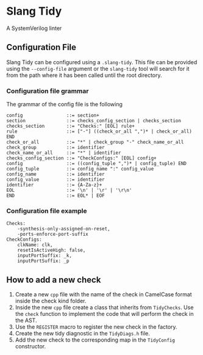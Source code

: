 # Slang Tidy

A SystemVerilog linter

## Configuration File

Slang Tidy can be configured using a `.slang-tidy`. This file can be provided using the `--config-file` argument or the
`slang-tidy` tool will search for it from the path where it has been called until the root directory.

### Configuration file grammar

The grammar of the config file is the following

```
config                ::= section+
section               ::= checks_config_section | checks_section
checks_section        ::= "Checks:" [EOL] rule+
rule                  ::= ["-"] ((check_or_all ",")* | check_or_all) END
check_or_all          ::= "*" | check_group "-" check_name_or_all
check_group           ::= identifier
check_name_or_all     ::= "*" | identifier
checks_config_section ::= "CheckConfigs:" [EOL] config+
config                ::= ((config_tuple ",")* | config_tuple) END
config_tuple          ::= config_name ":" config_value
config_name           ::= identifier
config_value          ::= identifier
identifier            ::= {A-Za-z}+
EOL                   ::= '\n' | '\r' | '\r\n'
END                   ::= EOL* | EOF
```

### Configuration file example

```
Checks:
    -synthesis-only-assigned-on-reset,
    -ports-enforce-port-suffix
CheckConfigs:
    clkName: clk,
    resetIsActiveHigh: false,
    inputPortSuffix: _k,
    inputPortSuffix: _p
```

## How to add a new check
  1. Create a new `cpp` file with the name of the check in CamelCase format inside the check kind folder.
  2. Inside the new `cpp` file create a class that inherits from `TidyChecks`. Use the `check` function to implement
     the code that will perform the check in the AST.
  3. Use the `REGISTER` macro to register the new check in the factory.
  4. Create the new tidy diagnostic in the `TidyDiags.h` file.
  5. Add the new check to the corresponding map in the `TidyConfig` constructor.
